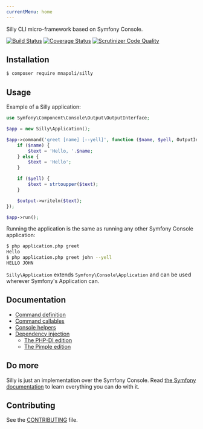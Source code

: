 ```yaml
---
currentMenu: home
---
```

Silly CLI micro-framework based on Symfony Console.

[![Build Status](https://img.shields.io/travis/mnapoli/silly.svg?style=flat-square)](https://travis-ci.org/mnapoli/silly)
[![Coverage Status](https://img.shields.io/coveralls/mnapoli/silly/master.svg?style=flat-square)](https://coveralls.io/r/mnapoli/silly?branch=master)
[![Scrutinizer Code Quality](https://img.shields.io/scrutinizer/g/mnapoli/silly.svg?style=flat-square)](https://scrutinizer-ci.com/g/mnapoli/silly/?branch=master)

## Installation

```bash
$ composer require mnapoli/silly
```

## Usage

Example of a Silly application:

```php
use Symfony\Component\Console\Output\OutputInterface;

$app = new Silly\Application();

$app->command('greet [name] [--yell]', function ($name, $yell, OutputInterface $output) {
    if ($name) {
        $text = 'Hello, '.$name;
    } else {
        $text = 'Hello';
    }

    if ($yell) {
        $text = strtoupper($text);
    }

    $output->writeln($text);
});

$app->run();
```

Running the application is the same as running any other Symfony Console application:

```bash
$ php application.php greet
Hello
$ php application.php greet john --yell
HELLO JOHN
```

`Silly\Application` extends `Symfony\Console\Application` and can be used wherever Symfony's Application can.

## Documentation

- [Command definition](docs/command-definition.md)
- [Command callables](docs/command-callables.md)
- [Console helpers](docs/helpers.md)
- [Dependency injection](docs/dependency-injection.md)
    - [The PHP-DI edition](docs/php-di.md)
    - [The Pimple edition](docs/pimple.md)

## Do more

Silly is just an implementation over the Symfony Console. Read [the Symfony documentation](http://symfony.com/doc/current/components/console/introduction.html) to learn everything you can do with it.

## Contributing

See the [CONTRIBUTING](CONTRIBUTING.md) file.
